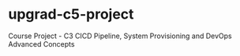 # upgrad-c5-project
Course Project - C3 CICD Pipeline, System Provisioning and DevOps Advanced Concepts 
